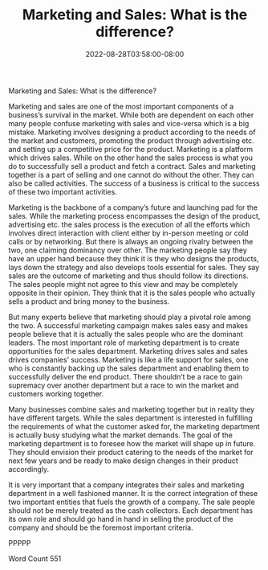 ﻿---
title: "Marketing and Sales: What is the difference?"
date: 2022-08-28T03:58:00-08:00
description: "TXT Tips for Web Success"
featured_image: "/images/TXT.jpg"
tags: ["TXT"]
---

Marketing and Sales: What is the difference?

Marketing and sales are one of the most important components of a business’s survival in the market. While both are dependent on each other many people confuse marketing with sales and vice-versa which is a big mistake. Marketing involves designing a product according to the needs of the market and customers, promoting the product through advertising etc. and setting up a competitive price for the product. Marketing is a platform which drives sales. While on the other hand the sales process is what you do to successfully sell a product and fetch a contract. Sales and marketing together is a part of selling and one cannot do without the other. They can also be called activities. The success of a business is critical to the success of these two important activities.

Marketing is the backbone of a company’s future and launching pad for the sales. While the marketing process encompasses the design of the product, advertising etc. the sales process is the execution of all the efforts which involves direct interaction with client either by in-person meeting or cold calls or by networking. But there is always an ongoing rivalry between the two, one claiming dominancy over other. The marketing people say they have an upper hand because they think it is they who designs the products, lays down the strategy and also develops tools essential for sales. They say sales are the outcome of marketing and thus should follow its directions. The sales people might not agree to this view and may be completely opposite in their opinion. They think that it is the sales people who actually sells a product and bring money to the business. 

But many experts believe that marketing should play a pivotal role among the two. A successful marketing campaign makes sales easy and makes people believe that it is actually the sales people who are the dominant leaders. The most important role of marketing department is to create opportunities for the sales department. Marketing drives sales and sales drives companies’ success. Marketing is like a life support for sales, one who is constantly backing up the sales department and enabling them to successfully deliver the end product. There shouldn’t be a race to gain supremacy over another department but a race to win the market and customers working together.

Many businesses combine sales and marketing together but in reality they have different targets. While the sales department is interested in fulfilling the requirements of what the customer asked for, the marketing department is actually busy studying what the market demands. The goal of the marketing department is to foresee how the market will shape up in future. They should envision their product catering to the needs of the market for next few years and be ready to make design changes in their product accordingly. 

It is very important that a company integrates their sales and marketing department in a well fashioned manner. It is the correct integration of these two important entities that fuels the growth of a company. The sale people should not be merely treated as the cash collectors. Each department has its own role and should go hand in hand in selling the product of the company and should be the foremost important criteria.

PPPPP

Word Count 551





























